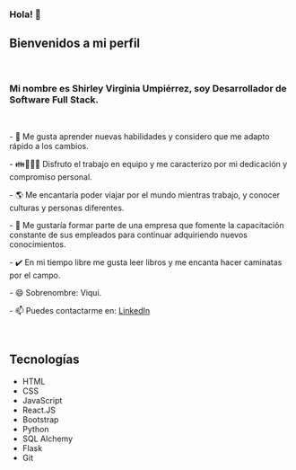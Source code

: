 ### Hola! 👋

<!--
**sumpierrezf/sumpierrezf** is a ✨ _special_ ✨ repository because its `README.md` (this file) appears on your GitHub profile.-->

<div class="container-fluid">
  <h2>Bienvenidos a mi perfil</h2>
  <br>
  <h3> Mi nombre es Shirley Virginia Umpiérrez, soy Desarrollador de Software Full Stack.</h3>
  <br>
  <p>- 🔭 Me gusta aprender nuevas habilidades y considero que me adapto rápido a los cambios.</p>
  <p>- 👪👨‍👧‍👦 Disfruto el trabajo en equipo y me caracterizo por mi dedicación y compromiso personal.</p>
  <p>- 🌎 Me encantaría poder viajar por el mundo mientras trabajo, y conocer culturas y personas diferentes.</p>
  <p>- 👯 Me gustaría formar parte de una empresa que fomente la capacitación constante de sus empleados para continuar adquiriendo nuevos conocimientos.</p>
  <p>- ✔️ En mi tiempo libre me gusta leer libros y me encanta hacer caminatas por el campo.</p>
  <p>- 😄 Sobrenombre: Viqui.</p>
  <p>- 📫 Puedes contactarme en: <a href="https://www.linkedin.com/in/shirley-virginia-umpierrez-sumpierrezf/" target="_blank">LinkedIn</a></p>
  <br>
  <h2>Tecnologías</h2>
  <ul>
    <li>HTML</li>
    <li>CSS</li>
    <li>JavaScript</li>
    <li>React.JS</li>
    <li>Bootstrap</li>
    <li>Python</li>
    <li>SQL Alchemy</li>
    <li>Flask</li>
    <li>Git</li>
  </ul>
</div>
